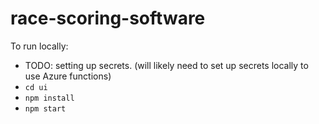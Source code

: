 # race-scoring-software

To run locally:
* TODO: setting up secrets. (will likely need to set up secrets locally to use Azure functions)
* `cd ui`
* `npm install`
* `npm start`
